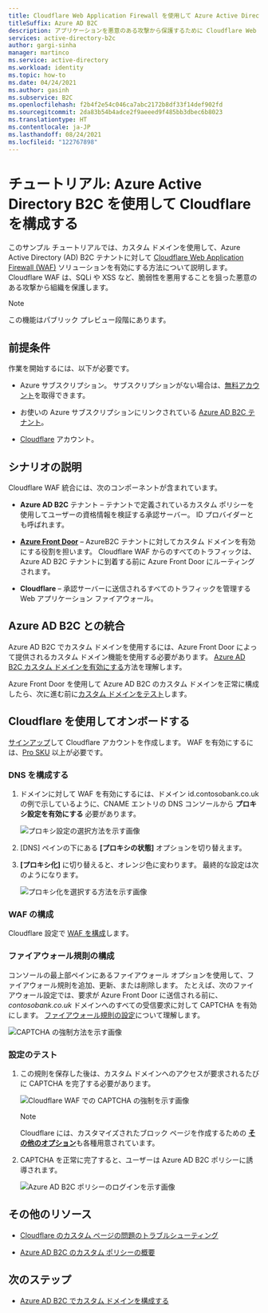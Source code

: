 ```yaml
---
title: Cloudflare Web Application Firewall を使用して Azure Active Directory B2C を構成するためのチュートリアル
titleSuffix: Azure AD B2C
description: アプリケーションを悪意のある攻撃から保護するために Cloudflare Web Application Firewall を使用して Azure Active Directory B2C を構成するためのチュートリアル
services: active-directory-b2c
author: gargi-sinha
manager: martinco
ms.service: active-directory
ms.workload: identity
ms.topic: how-to
ms.date: 04/24/2021
ms.author: gasinh
ms.subservice: B2C
ms.openlocfilehash: f2b4f2e54c046ca7abc2172b8df33f14def902fd
ms.sourcegitcommit: 2da83b54b4adce2f9aeeed9f485bb3dbec6b8023
ms.translationtype: HT
ms.contentlocale: ja-JP
ms.lasthandoff: 08/24/2021
ms.locfileid: "122767898"
---
```

# <a name="tutorial-configure-cloudflare-with-azure-active-directory-b2c"></a>チュートリアル: Azure Active Directory B2C を使用して Cloudflare を構成する

このサンプル チュートリアルでは、カスタム ドメインを使用して、Azure Active Directory (AD) B2C テナントに対して [Cloudflare Web Application Firewall (WAF)](https://www.cloudflare.com/waf/) ソリューションを有効にする方法について説明します。 Cloudflare WAF は、SQLi や XSS など、脆弱性を悪用することを狙った悪意のある攻撃から組織を保護します。

>[!NOTE]
>この機能はパブリック プレビュー段階にあります。

## <a name="prerequisites"></a>前提条件

作業を開始するには、以下が必要です。

- Azure サブスクリプション。 サブスクリプションがない場合は、[無料アカウント](https://azure.microsoft.com/free/)を取得できます。

- お使いの Azure サブスクリプションにリンクされている [Azure AD B2C テナント](tutorial-create-tenant.md)。

- [Cloudflare](https://dash.cloudflare.com/sign-up) アカウント。

## <a name="scenario-description"></a>シナリオの説明

Cloudflare WAF 統合には、次のコンポーネントが含まれています。

- **Azure AD B2C** テナント – テナントで定義されているカスタム ポリシーを使用してユーザーの資格情報を検証する承認サーバー。  ID プロバイダーとも呼ばれます。

- [**Azure Front Door**](../frontdoor/front-door-overview.md) – AzureB2C テナントに対してカスタム ドメインを有効にする役割を担います。 Cloudflare WAF からのすべてのトラフィックは、Azure AD B2C テナントに到着する前に Azure Front Door にルーティングされます。

- **Cloudflare** – 承認サーバーに送信されるすべてのトラフィックを管理する Web アプリケーション ファイアウォール。

## <a name="integrate-with-azure-ad-b2c"></a>Azure AD B2C との統合

Azure AD B2C でカスタム ドメインを使用するには、Azure Front Door によって提供されるカスタム ドメイン機能を使用する必要があります。 [Azure AD B2C カスタム ドメインを有効にする](./custom-domain.md?pivots=b2c-user-flow)方法を理解します。  

Azure Front Door を使用して Azure AD B2C のカスタム ドメインを正常に構成したら、次に進む前に[カスタム ドメインをテスト](./custom-domain.md?pivots=b2c-custom-policy#test-your-custom-domain)します。  

## <a name="onboard-with-cloudflare"></a>Cloudflare を使用してオンボードする

[サインアップ](https://dash.cloudflare.com/sign-up)して Cloudflare アカウントを作成します。 WAF を有効にするには、[Pro SKU](https://www.cloudflare.com/plans/) 以上が必要です。

### <a name="configure-dns"></a>DNS を構成する

1. ドメインに対して WAF を有効にするには、ドメイン id.contosobank.co.uk の例で示しているように、CNAME エントリの DNS コンソールから **プロキシ設定を有効にする** 必要があります。

   ![プロキシ設定の選択方法を示す画像](./media/partner-cloudflare/select-proxy-settings.png)

1. [DNS] ペインの下にある **[プロキシの状態]** オプションを切り替えます。

1. **[プロキシ化]** に切り替えると、オレンジ色に変わります。 最終的な設定は次のようになります。

   ![プロキシ化を選択する方法を示す画像](./media/partner-cloudflare/select-proxied.png)

### <a name="configure-waf"></a>WAF の構成

Cloudflare 設定で [WAF を構成](https://www.cloudflare.com/waf/)します。

### <a name="configure-firewall-rule"></a>ファイアウォール規則の構成

コンソールの最上部ペインにあるファイアウォール オプションを使用して、ファイアウォール規則を追加、更新、または削除します。 たとえば、次のファイアウォール設定では、要求が Azure Front Door に送信される前に、*contosobank.co.uk* ドメインへのすべての受信要求に対して CAPTCHA を有効にします。 [ファイアウォール規則の設定](https://support.cloudflare.com/hc/articles/360016473712-Cloudflare-Firewall-Rules)について理解します。

![CAPTCHA の強制方法を示す画像](./media/partner-cloudflare/configure-firewall-rule.png)

### <a name="test-the-settings"></a>設定のテスト

1. この規則を保存した後は、カスタム ドメインへのアクセスが要求されるたびに CAPTCHA を完了する必要があります。

   ![Cloudflare WAF での CAPTCHA の強制を示す画像](./media/partner-cloudflare/enforce-captcha.png)

   > [!NOTE]
   > Cloudflare には、カスタマイズされたブロック ページを作成するための [**その他のオプション**](https://support.cloudflare.com/hc/en-us/articles/200172706-Configuring-Custom-Pages-Error-and-Challenge-)も各種用意されています。  

2. CAPTCHA を正常に完了すると、ユーザーは Azure AD B2C ポリシーに誘導されます。

   ![Azure AD B2C ポリシーのログインを示す画像](./media/partner-cloudflare/azure-ad-b2c-policy.png)


## <a name="additional-resources"></a>その他のリソース

- [Cloudflare のカスタム ページの問題のトラブルシューティング](https://support.cloudflare.com/hc/en-us/articles/200172706-Configuring-Custom-Pages-Error-and-Challenge-#5QWV2KVjLnaAQ8L4tjiguw)

- [Azure AD B2C のカスタム ポリシーの概要](./tutorial-create-user-flows.md?pivots=b2c-custom-policy&tabs=applications)

## <a name="next-steps"></a>次のステップ 
 
- [Azure AD B2C でカスタム ドメインを構成する](./custom-domain.md?pivots=b2c-user-flow)
